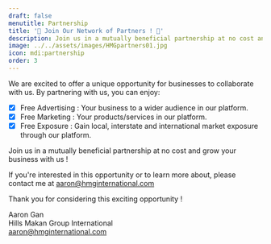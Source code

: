```yaml
---
draft: false
menutitle: Partnership
title: '🌟 Join Our Network of Partners ! 🌟'
description: Join us in a mutually beneficial partnership at no cost and grow your business with us !
image: ../../assets/images/HMGpartners01.jpg
icon: mdi:partnership
order: 3
---
```


We are excited to offer a unique opportunity for businesses to collaborate with us. By partnering with us, you can enjoy:

- [x] Free Advertising : Your business to a wider audience in our platform.
- [x] Free Marketing : Your products/services in our platform.
- [x] Free Exposure : Gain local, interstate and international market exposure through our platform.

Join us in a mutually beneficial partnership at no cost and grow your business with us !

If you're interested in this opportunity or to learn more about, please contact me at aaron@hmginternational.com

Thank you for considering this exciting opportunity !

Aaron Gan  
Hills Makan Group International  
aaron@hmginternational.com
